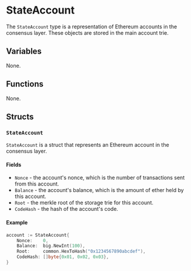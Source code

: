# StateAccount

The `StateAccount` type is a representation of Ethereum accounts in the consensus layer. These objects are stored in the main account trie. 

## Variables

None.

## Functions

None.

## Structs

### `StateAccount`

`StateAccount` is a struct that represents an Ethereum account in the consensus layer.

#### Fields

- `Nonce` - the account's nonce, which is the number of transactions sent from this account.
- `Balance` - the account's balance, which is the amount of ether held by this account.
- `Root` - the merkle root of the storage trie for this account.
- `CodeHash` - the hash of the account's code.

#### Example

```go
account := StateAccount{
    Nonce:    0,
    Balance:  big.NewInt(100),
    Root:     common.HexToHash("0x1234567890abcdef"),
    CodeHash: []byte{0x01, 0x02, 0x03},
}
```